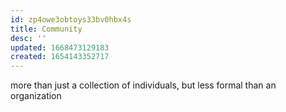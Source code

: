```yaml
---
id: zp4owe3obtoys33bv0hbx4s
title: Community
desc: ''
updated: 1668473129183
created: 1654143352717
---
```


more than just a collection of individuals, but less formal than an organization

